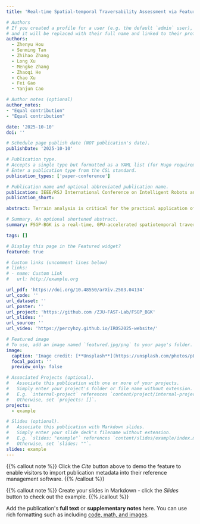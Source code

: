 ```yaml
---
title: 'Real-time Spatial-temporal Traversability Assessment via Feature-based Sparse Gaussian Process'

# Authors
# If you created a profile for a user (e.g. the default `admin` user), write the username (folder name) here
# and it will be replaced with their full name and linked to their profile.
authors:
  - Zhenyu Hou
  - Senming Tan
  - Zhihao Zhang
  - Long Xu
  - Mengke Zhang
  - Zhaoqi He
  - Chao Xu
  - Fei Gao
  - Yanjun Cao

# Author notes (optional)
author_notes:
- "Equal contribution"
- "Equal contribution"

date: '2025-10-10'
doi: ''

# Schedule page publish date (NOT publication's date).
publishDate: '2025-10-10'

# Publication type.
# Accepts a single type but formatted as a YAML list (for Hugo requirements).
# Enter a publication type from the CSL standard.
publication_types: ['paper-conference']

# Publication name and optional abbreviated publication name.
publication: IEEE/RSJ International Conference on Intelligent Robots and Systems, 2025(IROS 2025)
publication_short: 

abstract: Terrain analysis is critical for the practical application of ground mobile robots in real-world tasks, especially in outdoor unstructured environments. In this paper, we propose a novel spatial-temporal traversability assessment method, which aims to enable autonomous robots to effectively navigate through complex terrains. Our approach utilizes sparse Gaussian processes (SGP) to extract geometric features (curvature, gradient, elevation, etc.) directly from point cloud scans. These features are then used to construct a highresolution local traversability map. Then, we design a spatialtemporal Bayesian Gaussian kernel (BGK) inference method to dynamically evaluate traversability scores, integrating historical and real-time data while considering factors such as slope, flatness, gradient, and uncertainty metrics. GPU acceleration is applied in the feature extraction step, and the system achieves real-time performance. Extensive simulation experiments across diverse terrain scenarios demonstrate that our method outperforms SOTA approaches in both accuracy and computational efficiency. Additionally, we develop an autonomous navigation framework integrated with the traversability map and validate it with a differential driven vehicle in complex outdoor environments. Our code will be open-source for further research and development by the community,https://github.com /ZJU-FAST-Lab/FSGP_BGK.

# Summary. An optional shortened abstract.
summary: FSGP-BGK is a real-time, GPU-accelerated spatiotemporal traversability method that extracts geometry from point clouds via sparse GPs and fuses history with BGK to yield high-res maps, outperforming SOTA.

tags: []

# Display this page in the Featured widget?
featured: true

# Custom links (uncomment lines below)
# links:
# - name: Custom Link
#   url: http://example.org

url_pdf: 'https://doi.org/10.48550/arXiv.2503.04134'
url_code: ''
url_dataset: ''
url_poster: ''
url_project: 'https://github.com /ZJU-FAST-Lab/FSGP_BGK'
url_slides: ''
url_source: ''
url_video: 'https://percyhzy.github.io/IROS2025-website/'

# Featured image
# To use, add an image named `featured.jpg/png` to your page's folder.
image:
  caption: 'Image credit: [**Unsplash**](https://unsplash.com/photos/pLCdAaMFLTE)'
  focal_point: ''
  preview_only: false

# Associated Projects (optional).
#   Associate this publication with one or more of your projects.
#   Simply enter your project's folder or file name without extension.
#   E.g. `internal-project` references `content/project/internal-project/index.md`.
#   Otherwise, set `projects: []`.
projects:
  - example

# Slides (optional).
#   Associate this publication with Markdown slides.
#   Simply enter your slide deck's filename without extension.
#   E.g. `slides: "example"` references `content/slides/example/index.md`.
#   Otherwise, set `slides: ""`.
slides: example
---
```


{{% callout note %}}
Click the _Cite_ button above to demo the feature to enable visitors to import publication metadata into their reference management software.
{{% /callout %}}

{{% callout note %}}
Create your slides in Markdown - click the _Slides_ button to check out the example.
{{% /callout %}}

Add the publication's **full text** or **supplementary notes** here. You can use rich formatting such as including [code, math, and images](https://docs.hugoblox.com/content/writing-markdown-latex/).
